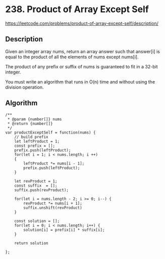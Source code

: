 # 238. Product of Array Except Self
https://leetcode.com/problems/product-of-array-except-self/description/

## Description
Given an integer array nums, return an array answer such that answer[i] is equal to the product of all the elements of nums except nums[i].

The product of any prefix or suffix of nums is guaranteed to fit in a 32-bit integer.

You must write an algorithm that runs in O(n) time and without using the division operation.

## Algorithm
`````
/**
 * @param {number[]} nums
 * @return {number[]}
 */
var productExceptSelf = function(nums) {
    // build prefix
    let leftProduct = 1;
    const prefix = [];
    prefix.push(leftProduct);
    for(let i = 1; i < nums.length; i ++)
    {
        leftProduct *= nums[i - 1];
        prefix.push(leftProduct);
    }

    let revProduct = 1;
    const suffix  = [];
    suffix.push(revProduct);

    for(let i = nums.length - 2; i >= 0; i--) {
        revProduct *= nums[i + 1];
        suffix.unshift(revProduct)
    }

    const solution = [];
    for(let i = 0; i < nums.length; i++) {
        solution[i] = prefix[i] * suffix[i];
    }

    return solution
    
};
`````
